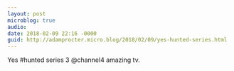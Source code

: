 ```yaml
---
layout: post
microblog: true
audio: 
date: 2018-02-09 22:16 -0000
guid: http://adamprocter.micro.blog/2018/02/09/yes-hunted-series.html
---
```

Yes #hunted series 3 @channel4 amazing tv. 
